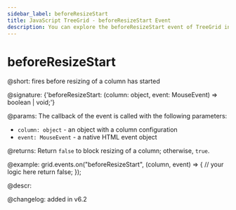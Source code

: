 ```yaml
---
sidebar_label: beforeResizeStart
title: JavaScript TreeGrid - beforeResizeStart Event 
description: You can explore the beforeResizeStart event of TreeGrid in the documentation of the DHTMLX JavaScript UI library. Browse developer guides and API reference, try out code examples and live demos, and download a free 30-day evaluation version of DHTMLX Suite.
---
```


# beforeResizeStart

@short: fires before resizing of a column has started

@signature: {'beforeResizeStart: (column: object, event: MouseEvent) => boolean | void;'}

@params:
The callback of the event is called with the following parameters:

- `column: object` - an object with a column configuration
- `event: MouseEvent` - a native HTML event object

@returns:
Return `false` to block resizing of a column; otherwise, `true`.

@example:
grid.events.on("beforeResizeStart", (column, event) => {
    // your logic here
    return false;
});

@descr:

@changelog:
added in v6.2
